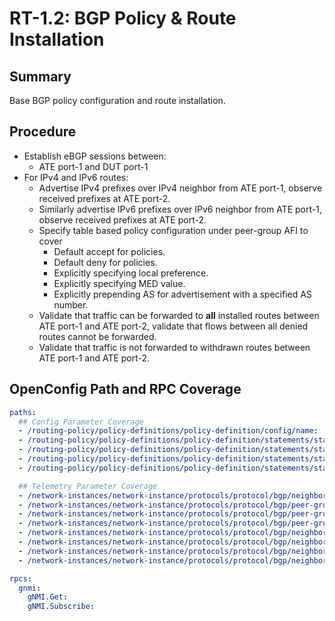 # RT-1.2: BGP Policy & Route Installation

## Summary

Base BGP policy configuration and route installation.

## Procedure

*   Establish eBGP sessions between:
    *   ATE port-1 and DUT port-1
*   For IPv4 and IPv6 routes:
    *   Advertise IPv4 prefixes over IPv4 neighbor from ATE port-1, observe received prefixes at ATE port-2.
    *   Similarly advertise IPv6 prefixes over IPv6 neighbor from ATE port-1, observe received prefixes at ATE port-2.
    *   Specify table based policy configuration under peer-group AFI to cover
        *   Default accept for policies.
        *   Default deny for policies.
        *   Explicitly specifying local preference.
        *   Explicitly specifying MED value.
        *   Explicitly prepending AS for advertisement with a specified AS
            number.
    *   Validate that traffic can be forwarded to **all** installed routes
        between ATE port-1 and ATE port-2, validate that flows between all
        denied routes cannot be forwarded.
    *   Validate that traffic is not forwarded to withdrawn routes between ATE
        port-1 and ATE port-2.

## OpenConfig Path and RPC Coverage
```yaml
paths:
  ## Config Parameter Coverage
  - /routing-policy/policy-definitions/policy-definition/config/name:
  - /routing-policy/policy-definitions/policy-definition/statements/statement/actions/bgp-actions/config/set-local-pref:
  - /routing-policy/policy-definitions/policy-definition/statements/statement/actions/bgp-actions/config/set-med:
  - /routing-policy/policy-definitions/policy-definition/statements/statement/actions/bgp-actions/set-as-path-prepend/config/repeat-n:
  - /routing-policy/policy-definitions/policy-definition/statements/statement/actions/bgp-actions/set-as-path-prepend/config/asn:

  ## Telemetry Parameter Coverage
  - /network-instances/network-instance/protocols/protocol/bgp/neighbors/neighbor:
  - /network-instances/network-instance/protocols/protocol/bgp/peer-groups/peer-group:
  - /network-instances/network-instance/protocols/protocol/bgp/peer-groups/peer-group/afi-safis/afi-safi/apply-policy/state/export-policy:
  - /network-instances/network-instance/protocols/protocol/bgp/peer-groups/peer-group/afi-safis/afi-safi/apply-policy/state/import-policy:
  - /network-instances/network-instance/protocols/protocol/bgp/neighbors/neighbor/afi-safis/afi-safi/state/prefixes/installed:
  - /network-instances/network-instance/protocols/protocol/bgp/neighbors/neighbor/afi-safis/afi-safi/state/prefixes/received:
  - /network-instances/network-instance/protocols/protocol/bgp/neighbors/neighbor/afi-safis/afi-safi/state/prefixes/received-pre-policy:
  - /network-instances/network-instance/protocols/protocol/bgp/neighbors/neighbor/afi-safis/afi-safi/state/prefixes/sent:

rpcs:
  gnmi:
    gNMI.Get:
    gNMI.Subscribe:

```

